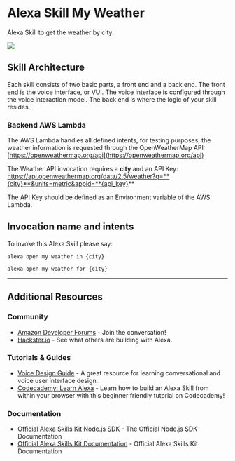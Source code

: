 # Alexa Skill My Weather
Alexa Skill to get the weather by city.

<img src="https://m.media-amazon.com/images/G/01/mobile-apps/dex/alexa/alexa-skills-kit/tutorials/quiz-game/header._TTH_.png" />

## Skill Architecture
Each skill consists of two basic parts, a front end and a back end.
The front end is the voice interface, or VUI.
The voice interface is configured through the voice interaction model.
The back end is where the logic of your skill resides.

### Backend AWS Lambda

The AWS Lambda handles all defined intents, for testing purposes, the weather information is requested through the OpenWeatherMap API:
[https://openweathermap.org/api](https://openweathermap.org/api)

The Weather API invocation requires a **city** and an API Key: 
https://api.openweathermap.org/data/2.5/weather?q=**{city}**&units=metric&appid=**{api_key}**

The API Key should be defined as an Environment variable of the AWS Lambda. 

## Invocation name and intents
To invoke this Alexa Skill please say:

``
alexa open my weather in {city}
``

``
alexa open my weather for {city}
``

---

## Additional Resources

### Community
* [Amazon Developer Forums](https://forums.developer.amazon.com/spaces/165/index.html) - Join the conversation!
* [Hackster.io](https://www.hackster.io/amazon-alexa) - See what others are building with Alexa.

### Tutorials & Guides
* [Voice Design Guide](https://developer.amazon.com/designing-for-voice/) - A great resource for learning conversational and voice user interface design.
* [Codecademy: Learn Alexa](https://www.codecademy.com/learn/learn-alexa) - Learn how to build an Alexa Skill from within your browser with this beginner friendly tutorial on Codecademy!

### Documentation
* [Official Alexa Skills Kit Node.js SDK](https://www.npmjs.com/package/ask-sdk) - The Official Node.js SDK Documentation
*  [Official Alexa Skills Kit Documentation](https://developer.amazon.com/docs/ask-overviews/build-skills-with-the-alexa-skills-kit.html) - Official Alexa Skills Kit Documentation
